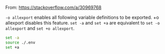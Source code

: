 
From: https://stackoverflow.com/a/30969768

`-o allexport` enables all following variable definitions to be exported. +o allexport disables
this feature. `set -a` and `set +a` are equivalent to `set -o allexport` and `set +o allexport`.

```sh
set -a
source ./.env
set +a
```
